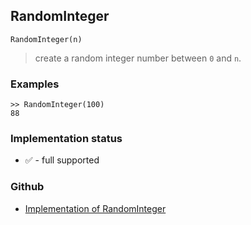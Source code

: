 ## RandomInteger

```
RandomInteger(n)
```

> create a random integer number between `0` and `n`.
 
### Examples

```
>> RandomInteger(100)
88
```






### Implementation status

* &#x2705; - full supported

### Github

* [Implementation of RandomInteger](https://github.com/axkr/symja_android_library/blob/master/symja_android_library/matheclipse-core/src/main/java/org/matheclipse/core/builtin/RandomFunctions.java#L394) 

